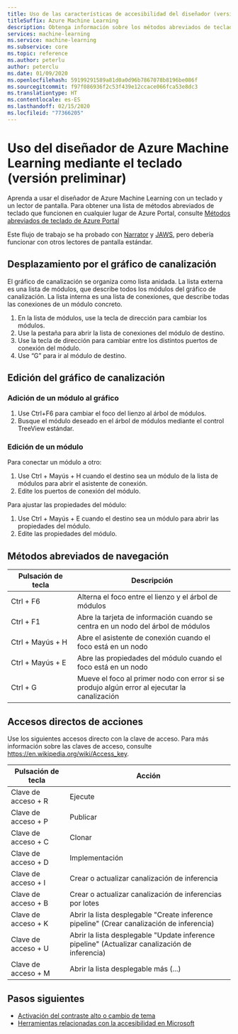 ```yaml
---
title: Uso de las características de accesibilidad del diseñador (versión preliminar)
titleSuffix: Azure Machine Learning
description: Obtenga información sobre los métodos abreviados de teclado y las características de accesibilidad del lector de pantalla disponibles en el diseñador.
services: machine-learning
ms.service: machine-learning
ms.subservice: core
ms.topic: reference
ms.author: peterlu
author: peterclu
ms.date: 01/09/2020
ms.openlocfilehash: 59199291589a81d0a0d96b7867078b8196be086f
ms.sourcegitcommit: f97f086936f2c53f439e12ccace066fca53e8dc3
ms.translationtype: HT
ms.contentlocale: es-ES
ms.lasthandoff: 02/15/2020
ms.locfileid: "77366205"
---
```

# <a name="use-a-keyboard-to-use-azure-machine-learning-designer-preview"></a>Uso del diseñador de Azure Machine Learning mediante el teclado (versión preliminar)

Aprenda a usar el diseñador de Azure Machine Learning con un teclado y un lector de pantalla. Para obtener una lista de métodos abreviados de teclado que funcionen en cualquier lugar de Azure Portal, consulte [Métodos abreviados de teclado de Azure Portal](../azure-portal/azure-portal-keyboard-shortcuts.md)

Este flujo de trabajo se ha probado con [Narrator](https://support.microsoft.com/help/22798/windows-10-complete-guide-to-narrator) y [JAWS](https://www.freedomscientific.com/products/software/jaws/), pero debería funcionar con otros lectores de pantalla estándar.

## <a name="navigate-the-pipeline-graph"></a>Desplazamiento por el gráfico de canalización

El gráfico de canalización se organiza como lista anidada. La lista externa es una lista de módulos, que describe todos los módulos del gráfico de canalización. La lista interna es una lista de conexiones, que describe todas las conexiones de un módulo concreto.  

1. En la lista de módulos, use la tecla de dirección para cambiar los módulos.
1. Use la pestaña para abrir la lista de conexiones del módulo de destino.
1. Use la tecla de dirección para cambiar entre los distintos puertos de conexión del módulo.
1. Use “G” para ir al módulo de destino.

## <a name="edit-the-pipeline-graph"></a>Edición del gráfico de canalización

### <a name="add-a-module-to-the-graph"></a>Adición de un módulo al gráfico

1. Use Ctrl+F6 para cambiar el foco del lienzo al árbol de módulos.
1. Busque el módulo deseado en el árbol de módulos mediante el control TreeView estándar.

### <a name="edit-a-module"></a>Edición de un módulo

Para conectar un módulo a otro:

1. Use Ctrl + Mayús + H cuando el destino sea un módulo de la lista de módulos para abrir el asistente de conexión.
1. Edite los puertos de conexión del módulo.

Para ajustar las propiedades del módulo:

1. Use Ctrl + Mayús + E cuando el destino sea un módulo para abrir las propiedades del módulo.
1. Edite las propiedades del módulo.

## <a name="navigation-shortcuts"></a>Métodos abreviados de navegación

| Pulsación de tecla | Descripción |
|-|-|
| Ctrl + F6 | Alterna el foco entre el lienzo y el árbol de módulos |
| Ctrl + F1   | Abre la tarjeta de información cuando se centra en un nodo del árbol de módulos |
| Ctrl + Mayús + H | Abre el asistente de conexión cuando el foco está en un nodo |
| Ctrl + Mayús + E | Abre las propiedades del módulo cuando el foco está en un nodo |
| Ctrl + G | Mueve el foco al primer nodo con error si se produjo algún error al ejecutar la canalización |

## <a name="action-shortcuts"></a>Accesos directos de acciones

Use los siguientes accesos directo con la clave de acceso. Para más información sobre las claves de acceso, consulte https://en.wikipedia.org/wiki/Access_key.

| Pulsación de tecla | Acción |
|-|-|
| Clave de acceso + R | Ejecute |
| Clave de acceso + P | Publicar |
| Clave de acceso + C | Clonar |
| Clave de acceso + D | Implementación |
| Clave de acceso + I | Crear o actualizar canalización de inferencia |
| Clave de acceso + B | Crear o actualizar canalización de inferencias por lotes |
| Clave de acceso + K | Abrir la lista desplegable "Create inference pipeline" (Crear canalización de inferencia) |
| Clave de acceso + U | Abrir la lista desplegable "Update inference pipeline" (Actualizar canalización de inferencia) |
| Clave de acceso + M | Abrir la lista desplegable más (...) |

## <a name="next-steps"></a>Pasos siguientes

- [Activación del contraste alto o cambio de tema](../azure-portal/azure-portal-change-theme-high-contrast.md)
- [Herramientas relacionadas con la accesibilidad en Microsoft](https://www.microsoft.com/accessibility)
